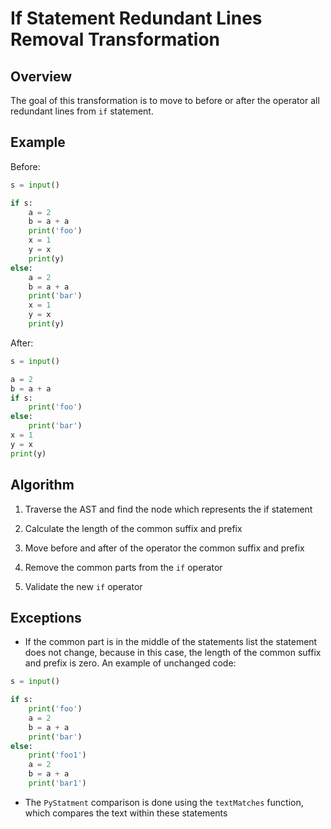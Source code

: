 # If Statement Redundant Lines Removal Transformation

## Overview

The goal of this transformation is to move to before or after the operator all redundant lines from `if` statement.

## Example

Before:
```python
s = input()

if s:
    a = 2
    b = a + a
    print('foo')
    x = 1
    y = x
    print(y)
else:
    a = 2
    b = a + a
    print('bar')
    x = 1
    y = x
    print(y)
```

After:
```python
s = input()

a = 2
b = a + a
if s:
    print('foo')
else:
    print('bar')
x = 1
y = x
print(y)
```


## Algorithm

1. Traverse the AST and find the node which represents the if statement

2. Calculate the length of the common suffix and prefix

3. Move before and after of the operator the common suffix and prefix 

4. Remove the common parts from the `if` operator

5. Validate the new `if` operator


## Exceptions

- If the common part is in the middle of the statements list the statement does not change,
because in this case, the length of the common suffix and prefix is zero.
An example of unchanged code:

```python
s = input()

if s:
    print('foo')
    a = 2
    b = a + a
    print('bar')
else:
    print('foo1')
    a = 2
    b = a + a
    print('bar1')
```

- The `PyStatment` comparison is done using the `textMatches` function, 
  which compares the text within these statements
